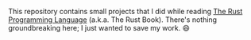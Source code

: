 This repository contains small projects that I did while reading [The Rust Programming Language](https://doc.rust-lang.org/book/second-edition/index.html) (a.k.a. The Rust Book). There's nothing groundbreaking here; I just wanted to save my work. :smile:
